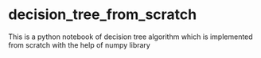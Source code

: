 # decision_tree_from_scratch
This is a python notebook of decision tree algorithm which is implemented from scratch with the help of numpy library
